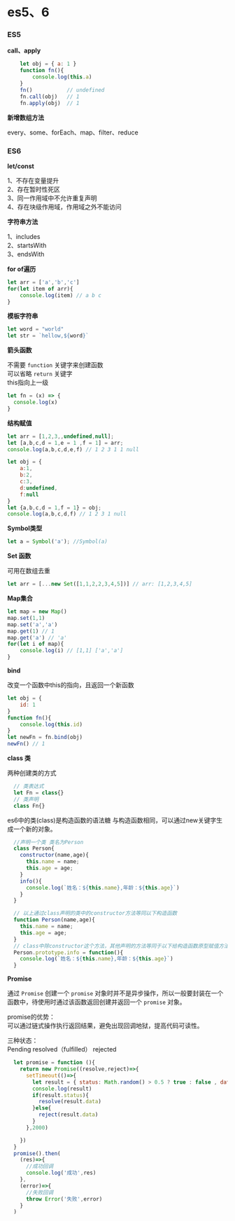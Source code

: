 # es5、6

### ES5

__call、apply__

```js
    let obj = { a: 1 }
    function fn(){
        console.log(this.a)
    }
    fn()           // undefined
    fn.call(obj)   // 1
    fn.apply(obj)  // 1
```

__新增数组方法__

every、some、forEach、map、filter、reduce


### ES6

__let/const__

1、不存在变量提升  
2、存在暂时性死区  
3、同一作用域中不允许重复声明  
4、存在块级作用域，作用域之外不能访问  

__字符串方法__

1、includes  
2、startsWith  
3、endsWith  

__for of遍历__
```js
let arr = ['a','b','c']
for(let item of arr){
    console.log(item) // a b c
}
```

__模板字符串__

```js
let word = "world"
let str = `hellow,${word}`
```

__箭头函数__

不需要 `function` 关键字来创建函数  
可以省略 `return` 关键字  
this指向上一级
```js
let fn = (x) => {
  console.log(x)
}
```

__结构赋值__

```js
let arr = [1,2,3,,undefined,null];
let [a,b,c,d = 1,e = 1 ,f = 1] = arr;
console.log(a,b,c,d,e,f) // 1 2 3 1 1 null

let obj = {
    a:1,
    b:2,
    c:3,
    d:undefined,
    f:null
}
let {a,b,c,d = 1,f = 1} = obj;
console.log(a,b,c,d,f) // 1 2 3 1 null
```

__Symbol类型__

```js
let a = Symbol('a'); //Symbol(a)
```

__Set 函数__

可用在数组去重
```js
let arr = [...new Set([1,1,2,2,3,4,5])] // arr: [1,2,3,4,5]
```

__Map集合__

```js
let map = new Map()
map.set(1,1)
map.set('a','a')
map.get(1) // 1
map.get('a') // 'a'
for(let i of map){
    console.log(i) // [1,1] ['a','a']
}
```

__bind__

改变一个函数中this的指向，且返回一个新函数
```js
let obj = {
    id: 1
}
function fn(){
    console.log(this.id)
}
let newFn = fn.bind(obj)
newFn() // 1
```

__class 类__

两种创建类的方式

```js
  // 类表达式
  let Fn = class{}
  // 类声明
  class Fn{}
```

es6中的类(class)是构造函数的语法糖
与构造函数相同，可以通过new关键字生成一个新的对象。

```js
  //声明一个类 类名为Person 
  class Person{
    constructor(name,age){
      this.name = name;
      this.age = age;
    }
    info(){
      console.log(`姓名：${this.name},年龄：${this.age}`)
    }
  }

  // 以上通过class声明的类中的constructor方法等同以下构造函数
  function Person(name,age){
    this.name = name;
    this.age = age;
  }
  // class中除constructor这个方法，其他声明的方法等同于以下给构造函数原型赋值方法
  Person.prototype.info = function(){
    console.log(`姓名：${this.name},年龄：${this.age}`)
  }

```

__Promise__

通过 `Promise` 创建一个 `promise` 对象时并不是异步操作，所以一般要封装在一个函数中，待使用时通过该函数返回创建并返回一个 `promise` 对象。

promise的优势：  
可以通过链式操作执行返回结果，避免出现回调地狱，提高代码可读性。

三种状态：  
Pending resolved（fulfilled） rejected
```js
  let promise = function (){
    return new Promise((resolve,reject)=>{
      setTimeout(()=>{
        let result = { status: Math.random() > 0.5 ? true : false , data: '数据'}
        console.log(result)
        if(result.status){
          resolve(result.data)
        }else{
          reject(result.data)
        }
      },2000)

    })
  }
  promise().then(
    (res)=>{
      //成功回调
      console.log('成功',res)
    },
    (error)=>{
      //失败回调
      throw Error('失败',error)
    }
  )
```
